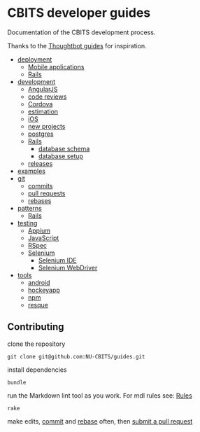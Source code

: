 # CBITS developer guides

Documentation of the CBITS development process.

Thanks to the [Thoughtbot guides](https://github.com/thoughtbot/guides) for
inspiration.

* [deployment](deployment)
  * [Mobile applications](deployment/mobile_apps)
  * [Rails](deployment/rails)
* [development](development)
  * [AngularJS](development/angular)
  * [code reviews](development/code_reviews)
  * [Cordova](development/cordova)
  * [estimation](development/estimation)
  * [iOS](development/ios)
  * [new projects](development/new_projects)
  * [postgres](development/postgres)
  * [Rails](development/rails)
    * [database schema](development/rails/database_schema)
    * [database setup](development/rails/database_setup)
  * [releases](development/releases)
* [examples](examples)
* [git](git)
  * [commits](git/commits)
  * [pull requests](git/pull_requests)
  * [rebases](git/rebases)
* [patterns](patterns)
  * [Rails](patterns/rails)
* [testing](testing)
  * [Appium](testing/appium)
  * [JavaScript](testing/javascript)
  * [RSpec](testing/rspec)
  * [Selenium](testing/selenium)
    * [Selenium IDE](testing/selenium/selenium_ide)
    * [Selenium WebDriver](testing/selenium/selenium_webdriver)
* [tools](tools)
  * [android](tools/android)
  * [hockeyapp](tools/hockeyapp)
  * [npm](tools/npm)
  * [resque](tools/resque)

## Contributing

clone the repository

```
git clone git@github.com:NU-CBITS/guides.git
```

install dependencies

```
bundle
```

run the Markdown lint tool as you work. For mdl rules see:
[Rules](https://github.com/mivok/markdownlint/blob/master/docs/RULES.md)

```
rake
```

make edits, [commit](git/commits) and [rebase](git/rebases) often, then
[submit a pull request](git/pull_requests)
